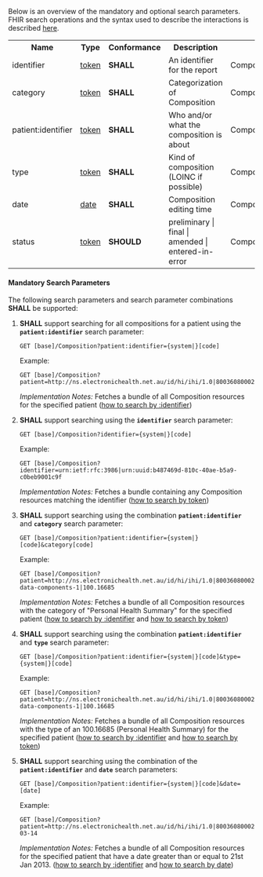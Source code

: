 Below is an overview of the mandatory and optional search parameters. FHIR search operations and the syntax used to describe the interactions is described <a href="http://hl7.org/fhir/R4/search.html">here</a>.

<table class="list" width="100%">
<tbody>
  <tr>
    <th>Name</th>
    <th>Type</th>
    <th>Conformance</th>
    <th>Description</th>
    <th>Path</th>
  </tr>
  <tr>
        <td>identifier</td>
        <td><a href="http://hl7.org/fhir/search.html#token">token</a></td>
        <td><b>SHALL</b></td>
        <td>An identifier for the report</td>
        <td>Composition.identifier</td>
  </tr>
  <tr>
        <td>category</td>
        <td><a href="http://hl7.org/fhir/search.html#token">token</a></td>
        <td><b>SHALL</b></td>
        <td>Categorization of Composition</td>
        <td>Composition.category</td>
  </tr>
  <tr>
        <td>patient:identifier</td>
        <td><a href="https://build.fhir.org/search.html#token">token</a></td>
        <td><b>SHALL</b></td>
        <td>Who and/or what the composition is about</td>
        <td>Composition.subject.identifier</td>
  </tr>
  <tr>
        <td>type</td>
        <td><a href="http://hl7.org/fhir/search.html#token">token</a></td>
        <td><b>SHALL</b></td>
        <td>Kind of composition (LOINC if possible)</td>
        <td>Composition.code</td>
  </tr>
  <tr>
        <td>date</td>
        <td><a href="http://hl7.org/fhir/search.html#date">date</a></td>
        <td><b>SHALL</b></td>
        <td>Composition editing time</td>
        <td>Composition.effective</td>
  </tr>
  <tr>
        <td>status</td>
        <td><a href="https://build.fhir.org/search.html#token">token</a></td>        
        <td><b>SHOULD</b></td>
        <td>preliminary | final | amended | entered-in-error</td>
        <td>Composition.status</td>
  </tr>
 </tbody>
</table>


#### Mandatory Search Parameters

The following search parameters and search parameter combinations **SHALL** be supported:

1. **SHALL** support searching for all compositions for a patient using the **`patient:identifier`** search parameter:

    `GET [base]/Composition?patient:identifier={system|}[code]`

    Example:
    ~~~
    GET [base]/Composition?patient=http://ns.electronichealth.net.au/id/hi/ihi/1.0|8003608000228437
    ~~~
    *Implementation Notes:* Fetches a bundle of all Composition resources for the specified patient ([how to search by :identifier](http://hl7.org/fhir/R4/search.html#reference))


1. **SHALL** support searching using the **`identifier`** search parameter:

     `GET [base]/Composition?identifier={system|}[code]`

    Example:
    ~~~
    GET [base]/Composition?identifier=urn:ietf:rfc:3986|urn:uuid:b487469d-810c-40ae-b5a9-c0beb9001c9f
    ~~~
     *Implementation Notes:* Fetches a bundle containing any Composition resources matching the identifier ([how to search by token](http://hl7.org/fhir/search.html#token))


1. **SHALL** support searching using the combination **`patient:identifier`** and **`category`** search parameter:

    `GET [base]/Composition?patient:identifier={system|}[code]&category[code]`

    Example:
    ~~~
    GET [base]/Composition?patient=http://ns.electronichealth.net.au/id/hi/ihi/1.0|8003608000228437&category=https://healthterminologies.gov.au/fhir/CodeSystem/nctis-data-components-1|100.16685
    ~~~
    *Implementation Notes:* Fetches a bundle of all Composition resources with the category of "Personal Health Summary" for the specified patient ([how to search by :identifier](http://hl7.org/fhir/R4/search.html#reference) and [how to search by token](http://hl7.org/fhir/search.html#token))


1. **SHALL** support searching using the combination **`patient:identifier`** and **`type`** search parameter:

    `GET [base]/Composition?patient:identifier={system|}[code]&type={system|}[code]`

    Example:
    ~~~
    GET [base]/Composition?patient=http://ns.electronichealth.net.au/id/hi/ihi/1.0|8003608000228437&type=https://healthterminologies.gov.au/fhir/CodeSystem/nctis-data-components-1|100.16685
    ~~~
    *Implementation Notes:* Fetches a bundle of all Composition resources with the type of an 100.16685 (Personal Health Summary) for the specified patient ([how to search by :identifier](http://hl7.org/fhir/R4/search.html#reference) and [how to search by token](http://hl7.org/fhir/search.html#token))


1. **SHALL** support searching using the combination of the **`patient:identifier`** and **`date`** search parameters:

    `GET [base]/Composition?patient:identifier={system|}[code]&date=[date]`

    Example:
    ~~~
    GET [base]/Composition?patient=http://ns.electronichealth.net.au/id/hi/ihi/1.0|8003608000228437&date=ge2013-03-14
    ~~~
    *Implementation Notes:* Fetches a bundle of all Composition resources for the specified patient that have a date greater than or equal to 21st Jan 2013. ([how to search by :identifier](http://hl7.org/fhir/R4/search.html#reference) and [how to search by date](http://hl7.org/fhir/R4/search.html#date))